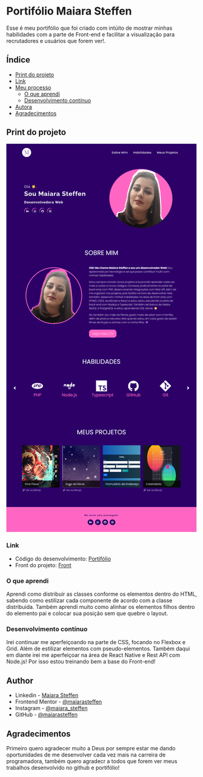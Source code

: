 # Portifólio Maiara Steffen

Esse é meu portifólio que foi criado com intúito de mostrar minhas habilidades com a parte de Front-end e facilitar a visualização para recrutadores e usuários que forem ver!. 

## Índice

- [Print do projeto](#print-do-projeto)
- [Link](#link)
- [Meu processo](#meu-processo)
  - [O que aprendi](#o-que-aprendi)
  - [Desenvolvimento contínuo](#desenvolviment-continuo)
- [Autora](#autora)
- [Agradecimentos](#agradecimentos)

## Print do projeto

![](./src/imagens/print-portifolio.png) 

### Link

- Código do desenvolvimento: [Portifólio](https://github.com/maiarasteffen/portfolio)
- Front do projeto: [Front](https://keen-buttercream-7e2574.netlify.app/)


### O que aprendi

Aprendi como distribuir as classes conforme os elementos dentro do HTML, sabendo como estilizar cada componente de acordo com a classe distribuida. Também aprendi muito como alinhar os elementos filhos dentro do elemento pai e colocar sua posição sem que quebre o layout.

### Desenvolvimento contínuo

Irei continuar me aperfeiçoando na parte de CSS, focando no Flexbox e Grid. Além de estilizar elementos com pseudo-elementos. Também daqui em diante irei me aperfeiçoar na área de React Native e Rest API com Node.js! Por isso estou treinando bem a base do Front-end!

## Author

- Linkedin - [Maiara Steffen](https://www.linkedin.com/in/maiara-steffen/)
- Frontend Mentor - [@maiarasteffen](https://www.frontendmentor.io/profile/maiarasteffen)
- Instagram - [@maiara_steffen](https://www.instagram.com/maiara_steffen/)
- GitHub - [@maiarasteffen](https://github.com/maiarasteffen/)

## Agradecimentos

Primeiro quero agradecer muito a Deus por sempre estar me dando oportunidades de me desenvolver cada vez mais na carreira de programadora, também quero agradecr a todos que forem ver meus trabalhos desenvolvido no github e portifólio!